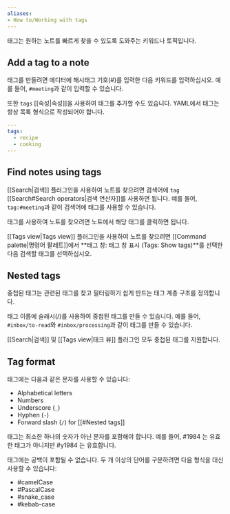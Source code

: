 ```yaml
---
aliases: 
- How to/Working with tags
---
```


태그는 원하는 노트를 빠르게 찾을 수 있도록 도와주는 키워드나 토픽입니다.

## Add a tag to a note

태그를 만들려면 에디터에 해시태그 기호(#)를 입력한 다음 키워드를 입력하십시오. 예를 들어, `#meeting`과 같이 입력할 수 있습니다.

또한 `tags` [[속성|속성]]을 사용하여 태그를 추가할 수도 있습니다. YAML에서 태그는 항상 목록 형식으로 작성되어야 합니다.


```yaml
---
tags:
  - recipe
  - cooking
---
```

## Find notes using tags

[[Search|검색]] 플러그인을 사용하여 노트를 찾으려면 검색어에 `tag` [[Search#Search operators|검색 연산자]]를 사용하면 됩니다. 예를 들어, `tag:#meeting`과 같이 검색어에 태그를 사용할 수 있습니다.

태그를 사용하여 노트를 찾으려면 노트에서 해당 태그를 클릭하면 됩니다.

[[Tags view|Tags view]] 플러그인을 사용하여 노트를 찾으려면 [[Command palette|명령어 팔레트]]에서 **태그 창: 태그 창 표시 (Tags: Show tags)**를 선택한 다음 검색할 태그를 선택하십시오.

## Nested tags

중첩된 태그는 관련된 태그를 찾고 필터링하기 쉽게 만드는 태그 계층 구조를 정의합니다.

태그 이름에 슬래시(/)를 사용하여 중첩된 태그를 만들 수 있습니다. 예를 들어, `#inbox/to-read`와 `#inbox/processing`과 같이 태그를 만들 수 있습니다.

[[Search|검색]] 및 [[Tags view|태크 뷰]] 플러그인 모두 중첩된 태그를 지원합니다.

## Tag format

태그에는 다음과 같은 문자를 사용할 수 있습니다:

- Alphabetical letters
- Numbers
- Underscore (`_`)
- Hyphen (`-`)
- Forward slash (`/`) for [[#Nested tags]]

태그는 최소한 하나의 숫자가 아닌 문자를 포함해야 합니다. 예를 들어, #1984 는 유효한 태그가 아니지만 #y1984 는 유효합니다.

태그에는 공백이 포함될 수 없습니다. 두 개 이상의 단어를 구분하려면 다음 형식을 대신 사용할 수 있습니다:

- #camelCase
- #PascalCase
- #snake_case
- #kebab-case
